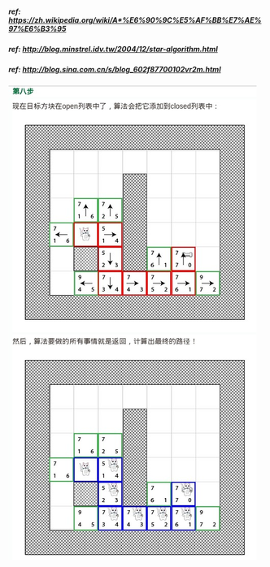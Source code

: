 ##### ref: https://zh.wikipedia.org/wiki/A*%E6%90%9C%E5%AF%BB%E7%AE%97%E6%B3%95
##### ref: http://blog.minstrel.idv.tw/2004/12/star-algorithm.html
##### ref: http://blog.sina.com.cn/s/blog_602f87700102vr2m.html

![Alt text](https://raw.githubusercontent.com/scott1028/A-Star_PathAlgorithmsStudy/master/stage_comment.jpg "A-Star Path Finnaly")
